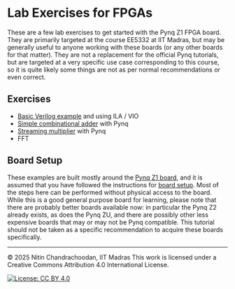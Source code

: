 # Lab Exercises for FPGAs

These are a few lab exercises to get started with the Pynq Z1 FPGA board.  They are primarily targeted at the course EE5332 at IIT Madras, but may be generally useful to anyone working with these boards (or any other boards for that matter).  They are not a replacement for the official Pynq tutorials, but are targeted at a very specific use case corresponding to this course, so it is quite likely some things are not as per normal recommendations or even correct.

## Exercises

- [Basic Verilog example](counter/) and using ILA / VIO
- [Simple combinational adder](adder/) with Pynq
- [Streaming multiplier](stream_mult/) with Pynq
- FFT 

## Board Setup

These examples are built mostly around the [Pynq Z1 board](https://digilent.com/shop/pynq-z1-python-productivity-for-zynq-7000-arm-fpga-soc/), and it is assumed that you have followed the instructions for [board setup](https://pynq.readthedocs.io/en/latest/getting_started/pynq_z1_setup.html).  Most of the steps here can be performed without physical access to the board.  While this is a good general purpose board for learning, please note that there are probably better boards available now: in particular the Pynq Z2 already exists, as does the Pynq ZU, and there are possibly other less expensive boards that may or may not be Pynq compatible.  This tutorial should not be taken as a specific recommendation to acquire these boards specifically.

---

© 2025 Nitin Chandrachoodan, IIT Madras
This work is licensed under a Creative Commons Attribution 4.0 International License.

[![License: CC BY 4.0](https://licensebuttons.net/l/by/4.0/88x31.png)](https://creativecommons.org/licenses/by/4.0/)

